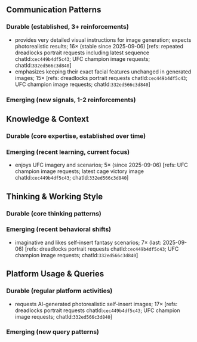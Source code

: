## Communication Patterns
### Durable (established, 3+ reinforcements)
- provides very detailed visual instructions for image generation; expects photorealistic results; 16× (stable since 2025-09-06) [refs: repeated dreadlocks portrait requests including latest sequence chatId:`cec449b4df5c43`; UFC champion image requests; chatId:`332ed566c3d840`]
- emphasizes keeping their exact facial features unchanged in generated images; 15× [refs: dreadlocks portrait requests chatId:`cec449b4df5c43`; UFC champion image requests; chatId:`332ed566c3d840`]

### Emerging (new signals, 1-2 reinforcements)

## Knowledge & Context
### Durable (core expertise, established over time)

### Emerging (recent learning, current focus)
- enjoys UFC imagery and scenarios; 5× (since 2025-09-06) [refs: UFC champion image requests; latest cage victory image chatId:`cec449b4df5c43`; chatId:`332ed566c3d840`]

## Thinking & Working Style
### Durable (core thinking patterns)

### Emerging (recent behavioral shifts)
- imaginative and likes self-insert fantasy scenarios; 7× (last: 2025-09-06) [refs: dreadlocks portrait requests chatId:`cec449b4df5c43`; UFC champion image requests; chatId:`332ed566c3d840`]

## Platform Usage & Queries
### Durable (regular platform activities)
- requests AI-generated photorealistic self-insert images; 17× [refs: dreadlocks portrait requests chatId:`cec449b4df5c43`; UFC champion image requests; chatId:`332ed566c3d840`]

### Emerging (new query patterns)